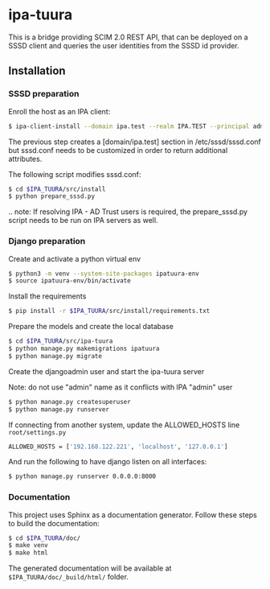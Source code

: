 <!---
#
# Copyright (C) 2022  FreeIPA Contributors see COPYING for license
#
-->

# ipa-tuura

This is a bridge providing SCIM 2.0 REST API, that can be deployed on a SSSD client and queries the user identities from the SSSD id provider.

## Installation

### SSSD preparation

Enroll the host as an IPA client:

```bash
$ ipa-client-install --domain ipa.test --realm IPA.TEST --principal admin --password Secret123 -U
```

The previous step creates a [domain/ipa.test] section in /etc/sssd/sssd.conf
but sssd.conf needs to be customized in order to return additional attributes.

The following script modifies sssd.conf:

```bash
$ cd $IPA_TUURA/src/install
$ python prepare_sssd.py
```

.. note:
   If resolving IPA - AD Trust users is required, the prepare_sssd.py script needs
   to be run on IPA servers as well.

### Django preparation

Create and activate a python virtual env

```bash
$ python3 -m venv --system-site-packages ipatuura-env
$ source ipatuura-env/bin/activate
```

Install the requirements

```bash
$ pip install -r $IPA_TUURA/src/install/requirements.txt
```

Prepare the models and create the local database

```bash
$ cd $IPA_TUURA/src/ipa-tuura
$ python manage.py makemigrations ipatuura
$ python manage.py migrate
```

Create the djangoadmin user and start the ipa-tuura server

Note: do not use "admin" name as it conflicts with IPA "admin" user

```bash
$ python manage.py createsuperuser
$ python manage.py runserver
```

If connecting from another system, update the ALLOWED_HOSTS line `root/settings.py`

```bash
ALLOWED_HOSTS = ['192.168.122.221', 'localhost', '127.0.0.1']
```

And run the following to have django listen on all interfaces:

```bash
$ python manage.py runserver 0.0.0.0:8000
```

### Documentation

This project uses Sphinx as a documentation generator. Follow these steps to build
the documentation:

```bash
$ cd $IPA_TUURA/doc/
$ make venv
$ make html
```

The generated documentation will be available at `$IPA_TUURA/doc/_build/html/` folder.
